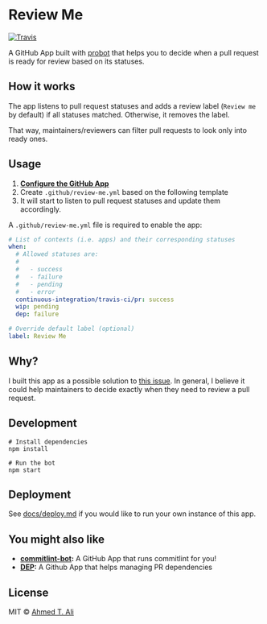 # Review Me

[![Travis](https://img.shields.io/travis/ahmed-taj/probot-review-me.svg)](https://travis-ci.org/ahmed-taj/probot-review-me)

A GitHub App built with [probot](https://github.com/probot/probot) that helps you to decide when a pull request is ready for review based on its statuses.

## How it works

The app listens to pull request statuses and adds a review label (`Review me` by default) if all statuses matched. Otherwise, it removes the label.

That way, maintainers/reviewers can filter pull requests to look only into ready ones.

## Usage

1. **[Configure the GitHub App](https://github.com/apps/review-me)**
2. Create `.github/review-me.yml` based on the following template
3. It will start to listen to pull request statuses and update them accordingly.

A `.github/review-me.yml` file is required to enable the app:

```yaml
# List of contexts (i.e. apps) and their corresponding statuses
when:
  # Allowed statuses are:
  #
  #   - success
  #   - failure
  #   - pending
  #   - error
  continuous-integration/travis-ci/pr: success
  wip: pending
  dep: failure

# Override default label (optional)
label: Review Me
```

## Why?

I built this app as a possible solution to [this issue](https://github.com/ahmed-taj/dep/issues/13). In general, I believe it could help maintainers to decide exactly when they need to review a pull request.

## Development

```
# Install dependencies
npm install

# Run the bot
npm start
```

## Deployment

See [docs/deploy.md](docs/deploy.md) if you would like to run your own instance of this app.

## You might also like

* **[commitlint-bot](https://github.com/ahmed-taj/commitlint-bot):** A GitHub App that runs commitlint for you!
* **[DEP](https://github.com/ahmed-taj/dep):** A Github App that helps managing PR dependencies

## License

MIT © [Ahmed T. Ali](https://github.com/ahmed-taj)
